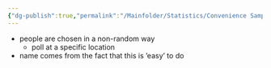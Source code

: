 ```yaml
---
{"dg-publish":true,"permalink":"/Mainfolder/Statistics/Convenience Sample/"}
---
```


- people are chosen in a non-random way 
	-  poll at a specific location
-  name comes from the fact that this is ’easy’ to do